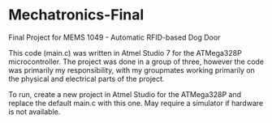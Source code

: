 # Mechatronics-Final
Final Project for MEMS 1049 - Automatic RFID-based Dog Door

This code (main.c) was written in Atmel Studio 7 for the ATMega328P microcontroller.
The project was done in a group of three, however the code was primarily my responsibility,
with my groupmates working primarily on the physical and electrical parts of the project.

To run, create a new project in Atmel Studio for the ATMega328P and replace the default main.c with this one.
May require a simulator if hardware is not available.
